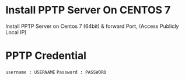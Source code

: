 # Install PPTP Server On CENTOS 7
Install PPTP Server on Centos 7 (64bit) &amp; forward Port, (Access Publicly Local IP)

# PPTP Credential #
```username : USERNAME```
```Password : PASSWORD```
